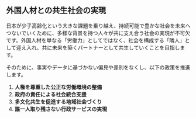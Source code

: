 ## 外国人材との共生社会の実現

日本が少子高齢化という大きな課題を乗り越え、持続可能で豊かな社会を未来へつないでいくために、多様な背景を持つ人々が共に支え合う社会の実現が不可欠です。外国人材を単なる「労働力」としてではなく、社会を構成する「隣人」として迎え入れ、共に未来を築くパートナーとして共生していくことを目指します。

そのために、事実やデータに基づかない偏見や差別をなくし、以下の政策を推進します。

1.  **人権を尊重した公正な労働環境の整備**
2.  **政府の責任による社会統合支援**
3.  **多文化共生を促進する地域社会づくり**
4.  **誰一人取り残さない行政サービスの実現**